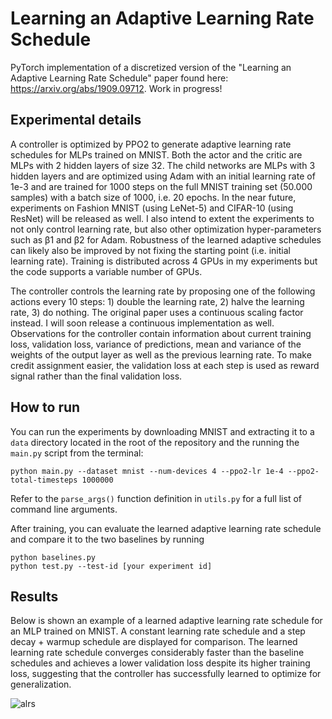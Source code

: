 # Learning an Adaptive Learning Rate Schedule

PyTorch implementation of a discretized version of the "Learning an Adaptive Learning Rate Schedule" paper found here: https://arxiv.org/abs/1909.09712. Work in progress!

## Experimental details

A controller is optimized by PPO2 to generate adaptive learning rate schedules for MLPs trained on MNIST. Both the actor and the critic are MLPs with 2 hidden layers of size 32. The child networks are MLPs with 3 hidden layers and are optimized using Adam with an initial learning rate of 1e-3 and are trained for 1000 steps on the full MNIST training set (50.000 samples) with a batch size of 1000, i.e. 20 epochs. In the near future, experiments on Fashion MNIST (using LeNet-5) and CIFAR-10 (using ResNet) will be released as well. I also intend to extent the experiments to not only control learning rate, but also other optimization hyper-parameters such as β1 and β2 for Adam. Robustness of the learned adaptive schedules can likely also be improved by not fixing the starting point (i.e. initial learning rate). Training is distributed across 4 GPUs in my experiments but the code supports a variable number of GPUs.

The controller controls the learning rate by proposing one of the following actions every 10 steps: 1) double the learning rate, 2) halve the learning rate, 3) do nothing. The original paper uses a continuous scaling factor instead. I will soon release a continuous implementation as well.
Observations for the controller contain information about current training loss, validation loss, variance of predictions, mean and variance of the weights of the output layer as well as the previous learning rate. To make credit assignment easier, the validation loss at each step is used as reward signal rather than the final validation loss. 

## How to run

You can run the experiments by downloading MNIST and extracting it to a `data` directory located in the root of the repository and the running the `main.py` script from the terminal:

```
python main.py --dataset mnist --num-devices 4 --ppo2-lr 1e-4 --ppo2-total-timesteps 1000000
```

Refer to the `parse_args()` function definition in `utils.py` for a full list of command line arguments.

After training, you can evaluate the learned adaptive learning rate schedule and compare it to the two baselines by running

```
python baselines.py
python test.py --test-id [your experiment id]
```


## Results

Below is shown an example of a learned adaptive learning rate schedule for an MLP trained on MNIST. A constant learning rate schedule and a step decay + warmup schedule are displayed for comparison. The learned learning rate schedule converges considerably faster than the baseline schedules and achieves a lower validation loss despite its higher training loss, suggesting that the controller has successfully learned to optimize for generalization.

![alrs](https://i.imgur.com/JBrOZUD.png)
